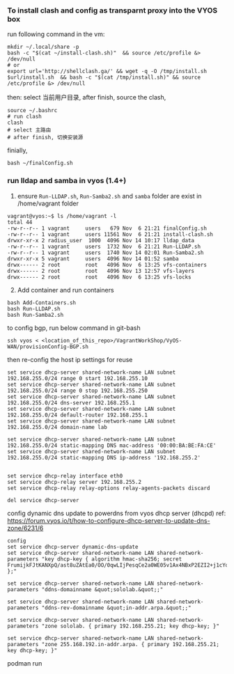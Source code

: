 ### To install clash and config as transparnt proxy into the VYOS box
run following command in the vm:
```shell
mkdir ~/.local/share -p
bash -c "$(cat ~/install-clash.sh)"  && source /etc/profile &> /dev/null
# or 
export url='http://shellclash.ga/' && wget -q -O /tmp/install.sh $url/install.sh  && bash -c "$(cat /tmp/install.sh)" && source /etc/profile &> /dev/null
```
then: 
select 当前用户目录, after finish, source the clash, 
```shell
source ~/.bashrc
# run clash
clash
# select 主路由
# after finish, 切换安装源
```
finially, 
```
bash ~/finalConfig.sh
```

### run lldap and samba in vyos (1.4+)
1. ensure `Run-LLDAP.sh`, `Run-Samba2.sh` and `samba` folder are exist in /home/vagrant folder
```shell
vagrant@vyos:~$ ls /home/vagrant -l
total 44
-rw-r--r-- 1 vagrant     users   679 Nov  6 21:21 finalConfig.sh
-rw-r--r-- 1 vagrant     users 11561 Nov  6 21:21 install-clash.sh
drwxr-xr-x 2 radius_user  1000  4096 Nov 14 10:17 lldap_data
-rw-r--r-- 1 vagrant     users  1732 Nov  6 21:21 Run-LLDAP.sh
-rw-r--r-- 1 vagrant     users  1740 Nov 14 02:01 Run-Samba2.sh
drwxr-xr-x 5 vagrant     users  4096 Nov 14 01:52 samba
drwx------ 2 root        root   4096 Nov  6 13:25 vfs-containers
drwx------ 2 root        root   4096 Nov 13 12:57 vfs-layers
drwx------ 2 root        root   4096 Nov  6 13:25 vfs-locks
```
2. Add container and run containers
```shell
bash Add-Containers.sh
bash Run-LLDAP.sh
bash Run-Samba2.sh
```


to config bgp, run below command in git-bash
```shell
ssh vyos < <location_of_this_repo>/VagrantWorkShop/VyOS-WAN/provisionConfig-BGP.sh
```


then re-config the host ip
settings for reuse
```shell
set service dhcp-server shared-network-name LAN subnet 192.168.255.0/24 range 0 start 192.168.255.10
set service dhcp-server shared-network-name LAN subnet 192.168.255.0/24 range 0 stop 192.168.255.250
set service dhcp-server shared-network-name LAN subnet 192.168.255.0/24 dns-server 192.168.255.1
set service dhcp-server shared-network-name LAN subnet 192.168.255.0/24 default-router 192.168.255.1
set service dhcp-server shared-network-name LAN subnet 192.168.255.0/24 domain-name lab

set service dhcp-server shared-network-name LAN subnet 192.168.255.0/24 static-mapping DNS mac-address '00:00:BA:BE:FA:CE'
set service dhcp-server shared-network-name LAN subnet 192.168.255.0/24 static-mapping DNS ip-address '192.168.255.2'


set service dhcp-relay interface eth0
set service dhcp-relay server 192.168.255.2
set service dhcp-relay relay-options relay-agents-packets discard

del service dhcp-server
```

config dynamic dns update to powerdns from vyos dhcp server (dhcpd)
ref:
    https://forum.vyos.io/t/how-to-configure-dhcp-server-to-update-dns-zone/6231/6
```shell
config
set service dhcp-server dynamic-dns-update
set service dhcp-server shared-network-name LAN shared-network-parameters "key dhcp-key { algorithm hmac-sha256; secret FrumijkFJtKANXpQ/ast8uZAtEa0/OO/0qwLIjPesqCe2a0WE05v1Ax4NBxP2EZI2+j1cYq/99hbwi3epUldWg==; };"

set service dhcp-server shared-network-name LAN shared-network-parameters "ddns-domainname &quot;sololab.&quot;;"

set service dhcp-server shared-network-name LAN shared-network-parameters "ddns-rev-domainname &quot;in-addr.arpa.&quot;;"

set service dhcp-server shared-network-name LAN shared-network-parameters "zone sololab. { primary 192.168.255.21; key dhcp-key; }"

set service dhcp-server shared-network-name LAN shared-network-parameters "zone 255.168.192.in-addr.arpa. { primary 192.168.255.21; key dhcp-key; }"
```

podman run 